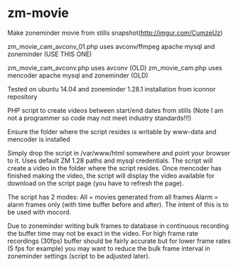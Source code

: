 # zm-movie
Make zoneminder movie from stills
snapshot(http://imgur.com/CumzeUz)

zm_movie_cam_avconv_01.php uses avconv/ffmpeg apache mysql and zoneminder (USE THIS ONE)


zm_movie_cam_avconv.php uses avconv (OLD)
zm_movie_cam.php uses mencoder apache mysql and zoneminder (OLD)

Tested on ubuntu 14.04 and zoneminder 1.28.1 installation from iconnor repository

PHP script to create videos between start/end dates from stills (Note I am not a programmer so code may not meet industry standards!!!)

Ensure the folder where the script resides is writable by www-data and mencoder is installed

Simply drop the script in /var/www/html somewhere and point your browser to it. Uses default ZM 1.28 paths and mysql credentials. The script will create a video in the folder where the script resides. Once mencoder has finished making the video, the script will display the video available for download on the script page (you have to refresh the page).

The script has 2 modes:
All = movies generated from all frames
Alarm = alarm frames only (with time buffer before and after). The intent of this is to be used with mocord.

Due to zoneminder writing bulk frames to database in continuous recording the buffer time may not be exact in the video. For high frame rate recordings (30fps) buffer should be fairly accurate but for lower frame rates (5 fps for example) you may want to reduce the bulk frame interval in zoneminder settings (script to be adjusted later).
